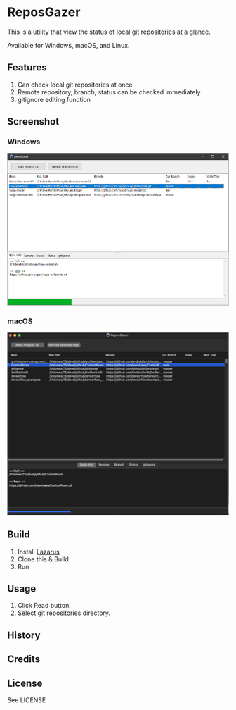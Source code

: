 # ReposGazer

This is a utility that view the status of local git repositories at a glance.

Available for Windows, macOS, and Linux.

## Features

1. Can check local git repositories at once
2. Remote repository, branch, status can be checked immediately
3. gitignore editing function


## Screenshot

### Windows

![Windows Version](/screenshot/win_v1.0.0.0.png?raw=true "Windows Version")


### macOS

![macOS Version](/screenshot/macos_v1.0.0.0.png?raw=true "macOS Version")


## Build

1. Install [Lazarus](http://www.lazarus-ide.org/)
2. Clone this & Build
3. Run


## Usage

1. Click Read button.
2. Select git repositories directory.


## History


## Credits


## License

See LICENSE
